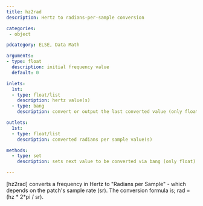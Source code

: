 ```yaml
---
title: hz2rad
description: Hertz to radians-per-sample conversion

categories:
 - object

pdcategory: ELSE, Data Math

arguments:
- type: float
  description: initial frequency value
  default: 0

inlets:
  1st:
  - type: float/list
    description: hertz value(s)
  - type: bang
    description: convert or output the last converted value (only float)

outlets:
  1st:
  - type: float/list
    description: converted radians per sample value(s)

methods:
  - type: set
    description: sets next value to be converted via bang (only float)

---
```


[hz2rad] converts a frequency in Hertz to "Radians per Sample" - which depends on the patch's sample rate (sr). The conversion formula is;
rad = (hz * 2*pi / sr).

